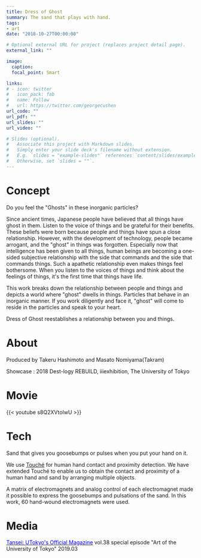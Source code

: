 ```yaml
---
title: Dress of Ghost
summary: The sand that plays with hand.
tags:
- art
date: "2018-10-27T00:00:00"

# Optional external URL for project (replaces project detail page).
external_link: ""

image:
  caption: 
  focal_point: Smart

links:
# - icon: twitter
#   icon_pack: fab
#   name: Follow
#   url: https://twitter.com/georgecushen
url_code: ""
url_pdf: ""
url_slides: ""
url_video: ""

# Slides (optional).
#   Associate this project with Markdown slides.
#   Simply enter your slide deck's filename without extension.
#   E.g. `slides = "example-slides"` references `content/slides/example-slides.md`.
#   Otherwise, set `slides = ""`.
---
```


# Concept
Do you feel the "Ghosts" in these inorganic particles?

Since ancient times, Japanese people have believed that all things have ghost in them.
Listen to the voice of things and be grateful for their benefits.
These beliefs were born because people and things have spun a close relationship.
However, with the development of technology, people became arrogant, and the "ghost" in things was forgotten.
Especially now that intelligence has been given to all things, human beings are becoming a one-sided subjective relationship with the side that commands and the side that commands things.
Such a apathetic relationship even makes things feel bothersome.
When you listen to the voices of things and think about the feelings of things, it's the first time that things have life.

This work breaks down the relationship between people and things and depicts a world where "ghost" dwells in things.
Particles that behave in an inorganic manner.
If you work diligently and face it, "ghost" will come to reside in the particles and speak to your heart.

Dress of Ghost reestablishes a relationship between you and things.
# About
Produced by Takeru Hashimoto and Masato Nomiyama(Takram)

Showcase : 2018 Dest-logy REBUILD, iiiexhibition, The University of Tokyo

# Movie 
{{< youtube s8Q2XVtoIwU >}}

# Tech
Sand that gives you goosebumps or pulses when you put your hand on it.

We use [Touché](http://www.satomunehiko.com/ja/works/touche/) for human hand contact and proximity detection.
We have extended Touché to enable us to obtain the contact and proximity of a human hand and sand by arranging multiple objects.

A matrix of electromagnets and analog control of each electromagnet made it possible to express the goosebumps and pulsations of the sand.
In this work, 60 hand-wound electromagnets were used.

# Media
[<font color='blue'>Tansei: UTokyo's Official Magazine</font>](https://www.u-tokyo.ac.jp/ja/about/public-relations/tansei.html) vol.38 special episode "Art of the University of Tokyo" 2019.03